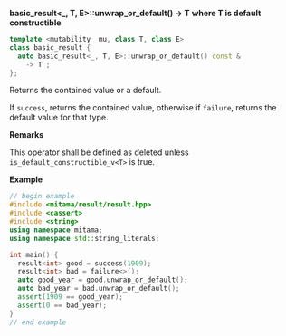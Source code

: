 **basic_result&lt;_, T, E&gt;::unwrap_or_default() -> T**
**where T is default constructible**

```cpp
template <mutability _mu, class T, class E>
class basic_result {
  auto basic_result<_, T, E>::unwrap_or_default() const &
    -> T ;
};
```

Returns the contained value or a default.

If `success`, returns the contained value, otherwise if `failure`, returns the default value for that type.

**Remarks**

This operator shall be defined as deleted unless `is_default_constructible_v<T>` is true.

**Example**

```cpp
// begin example
#include <mitama/result/result.hpp>
#include <cassert>
#include <string>
using namespace mitama;
using namespace std::string_literals;

int main() {
  result<int> good = success(1909);
  result<int> bad = failure<>();
  auto good_year = good.unwrap_or_default();
  auto bad_year = bad.unwrap_or_default();
  assert(1909 == good_year);
  assert(0 == bad_year);
}
// end example
```
